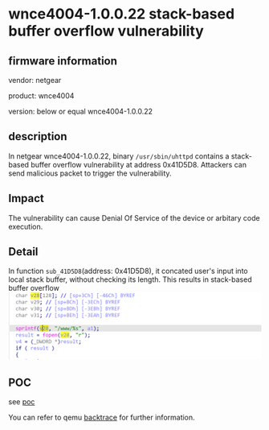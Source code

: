 # wnce4004-1.0.0.22 stack-based buffer overflow vulnerability
## firmware information
vendor: netgear

product: wnce4004

version: below or equal wnce4004-1.0.0.22

## description
In netgear wnce4004-1.0.0.22, binary `/usr/sbin/uhttpd` contains a stack-based buffer overflow vulnerability at address 0x41D5D8. Attackers can send malicious packet to trigger the vulnerability.

## Impact
The vulnerability can cause Denial Of Service of the device or arbitary code execution.

## Detail
In function `sub_41D5D8`(address: 0x41D5D8), it concated user's input into local stack buffer, without checking its length. This results in stack-based buffer overflow
![alt text](image.png)

## POC
see [poc](./poc)

You can refer to qemu [backtrace](./backtrace) for further information.
